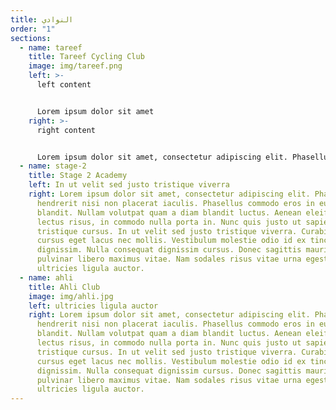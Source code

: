 ```yaml
---
title: النوادي
order: "1"
sections:
  - name: tareef
    title: Tareef Cycling Club
    image: img/tareef.png
    left: >-
      l﻿eft content 


      Lorem ipsum dolor sit amet
    right: >-
      r﻿ight content


      Lorem ipsum dolor sit amet, consectetur adipiscing elit. Phasellus hendrerit nisi non placerat iaculis. Phasellus commodo eros in euismod blandit. Nullam volutpat quam a diam blandit luctus. Aenean eleifend lectus risus, in commodo nulla porta in. Nunc quis justo ut sapien tristique cursus. In ut velit sed justo tristique viverra. Curabitur cursus eget lacus nec mollis. Vestibulum molestie odio id ex tincidunt dignissim. Nulla consequat dignissim cursus. Donec sagittis mauris odio, a pulvinar libero maximus vitae. Nam sodales risus vitae urna egestas, a ultricies ligula auctor.
  - name: stage-2
    title: Stage 2 Academy
    left: In ut velit sed justo tristique viverra
    right: Lorem ipsum dolor sit amet, consectetur adipiscing elit. Phasellus
      hendrerit nisi non placerat iaculis. Phasellus commodo eros in euismod
      blandit. Nullam volutpat quam a diam blandit luctus. Aenean eleifend
      lectus risus, in commodo nulla porta in. Nunc quis justo ut sapien
      tristique cursus. In ut velit sed justo tristique viverra. Curabitur
      cursus eget lacus nec mollis. Vestibulum molestie odio id ex tincidunt
      dignissim. Nulla consequat dignissim cursus. Donec sagittis mauris odio, a
      pulvinar libero maximus vitae. Nam sodales risus vitae urna egestas, a
      ultricies ligula auctor.
  - name: ahli
    title: Ahli Club
    image: img/ahli.jpg
    left: ultricies ligula auctor
    right: Lorem ipsum dolor sit amet, consectetur adipiscing elit. Phasellus
      hendrerit nisi non placerat iaculis. Phasellus commodo eros in euismod
      blandit. Nullam volutpat quam a diam blandit luctus. Aenean eleifend
      lectus risus, in commodo nulla porta in. Nunc quis justo ut sapien
      tristique cursus. In ut velit sed justo tristique viverra. Curabitur
      cursus eget lacus nec mollis. Vestibulum molestie odio id ex tincidunt
      dignissim. Nulla consequat dignissim cursus. Donec sagittis mauris odio, a
      pulvinar libero maximus vitae. Nam sodales risus vitae urna egestas, a
      ultricies ligula auctor.
---
```

